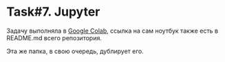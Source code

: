 # Task#7. Jupyter

Задачу выполняла в [Google Colab](https://colab.research.google.com/drive/1BysiqCuWbhVlmRXjUjq6YhMuhqSaXxHG?usp=drive_link), ссылка на сам ноутбук также есть в README.md всего репозитория.

Эта же папка, в свою очередь, дублирует его.
